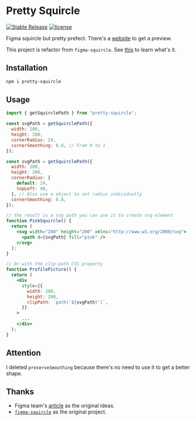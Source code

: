 # Pretty Squircle

[![Stable Release](https://img.shields.io/npm/v/pretty-squircle)](https://npm.im/pretty-squircle) [![license](https://badgen.now.sh/badge/license/MIT)](./LICENSE)

Figma squircle but pretty prefect.
There's a [website](https://squircle.eykettle.top) to get a preview.

This project is refactor from `figma-squircle`.
See [this](https://github.com/phamfoo/figma-squircle) to learn what's it.

## Installation

```sh
npm i pretty-squircle
```

## Usage

```jsx
import { getSquirclePath } from "pretty-squircle";

const svgPath = getSquirclePath({
  width: 200,
  height: 200,
  cornerRadius: 24,
  cornerSmoothing: 0.8, // From 0 to 1
});

const svgPath = getSquirclePath({
  width: 200,
  height: 200,
  cornerRadius: {
    default: 24,
    topLeft: 48,
  }, // Also use a object to set radius individually
  cornerSmoothing: 0.8,
});

// the result is a svg path you can use it to create svg element
function PinkSquircle() {
  return (
    <svg width="200" height="200" xmlns="http://www.w3.org/2000/svg">
      <path d={svgPath} fill="pink" />
    </svg>
  );
}

// Or with the clip-path CSS property
function ProfilePicture() {
  return (
    <div
      style={{
        width: 200,
        height: 200,
        clipPath: `path('${svgPath}')`,
      }}
    >
      ...
    </div>
  );
}
```

## Attention

I deleted `preserveSmoothing` because there's no need to use it to get a better shape.

## Thanks

- Figma team's [article](https://www.figma.com/blog/desperately-seeking-squircles/) as the original ideas.
- [`figma-squircle`](https://github.com/phamfoo/figma-squircle) as the original project.
